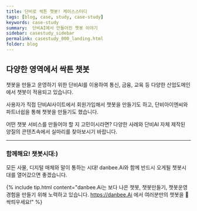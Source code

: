 ```yaml
---
title: 단비로 싹튼 챗봇! 케이스스터디
tags: [blog, case, study, case-study]
keywords: case-study
summary:  단비AI에서 만들어진 챗봇 이야기
sidebar: casestudy_sidebar
permalink: casestudy_000_landing.html
folder: blog
---
```



## 다양한 영역에서 싹튼 챗봇
챗봇을 만들고 운영하기 위한 단비AI를 이용하여 통신, 금융, 교육 등 다양한 산업도메인에서 챗봇이 적용되고 있습니다.

사용자가 직접 단비AI사이트에서 회원가입해서 챗봇을 만들기도 하고, 단비아이엔씨와 파트너쉽을 통해 챗봇을 만들기도 했습니다.

어떤 챗봇 서비스를 만들어야 할 지 고민이시라면? 다양한 사례와 단비AI 자체 제작된 양질의 콘텐츠속에서 실마리를 찾아보시기 바랍니다.

<hr>

### 함께해요! 챗봇시대:)
모든 사물, 디지털 매체와 말이 통하는 시대! 
danbee.Ai와 함께 반드시 오게될 챗봇시대를 열어갔으면 좋겠습니다.

{% include tip.html content="danbee.Ai는 보다 나은 챗봇, 챗봇만들기, 챗봇운영 경험을 만들기 위해 노력하고 있습니다. https://danbee.Ai 에서 여러분만의 챗봇을 🌱싹틔우세요!" %}

